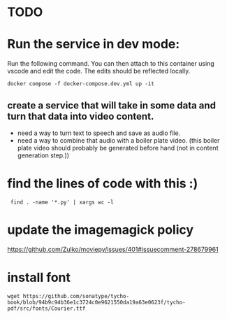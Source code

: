 # TODO

# Run the service in dev mode:
Run the following command. You can then attach to this container using vscode and edit the code. The edits should be reflected locally.
```
docker compose -f docker-compose.dev.yml up -it
```

## create a service that will take in some data and turn that data into video content.

- need a way to turn text to speech and save as audio file.
- need a way to combine that audio with a boiler plate video. (this boiler plate video should probably be generated before hand (not in content generation step.))

# find the lines of code with this :) 
```
 find . -name '*.py' | xargs wc -l
```

# update the imagemagick policy
https://github.com/Zulko/moviepy/issues/401#issuecomment-278679961


# install font
```
wget https://github.com/sonatype/tycho-book/blob/94b9c94b36e1c3724c0e9621550da19a63e0623f/tycho-pdf/src/fonts/Courier.ttf
```